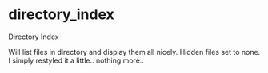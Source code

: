 directory_index
===============

Directory Index

Will list files in directory and display them all nicely. Hidden files set to  none. I simply restyled it a little.. nothing more..
